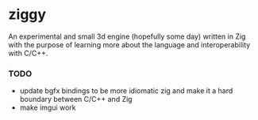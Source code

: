 # ziggy
An experimental and small 3d engine (hopefully some day) written in Zig with the purpose of learning more about the language and interoperability with C/C++.



### TODO
 - update bgfx bindings to be more idiomatic zig and make it a hard boundary between C/C++ and Zig
 - make imgui work
